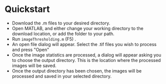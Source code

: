 # Quickstart

* Download the .m files to your desired directory.
* Open MATLAB, and either change your working directory to the download location, or add the folder to your path.
* Run `imageThresholding.m` (F5) .
* An open file dialog will appear. Select the .tif files you wish to process and press "Open"
* Once the image statistics are processed, a dialog will appear asking you to choose the output directory. This is the location where the processed images will be saved.
* Once the output directory has been chosen, the images will be processed and saved in your selected directory.
